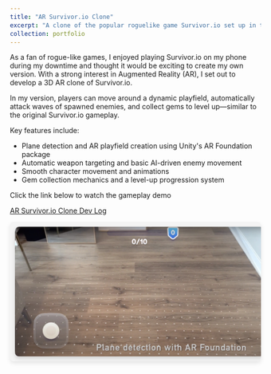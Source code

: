 ```yaml
---
title: "AR Survivor.io Clone"
excerpt: "A clone of the popular roguelike game Survivor.io set up in the AR environment<br/><img src='/images/AR_SURVIVOR_IO_CLONE_SCREENSHOT_1.png' height='300' width='500'>"
collection: portfolio
---
```


As a fan of rogue-like games, I enjoyed playing Survivor.io on my phone during my downtime and thought it would be exciting to create my own version. With a strong interest in Augmented Reality (AR), I set out to develop a 3D AR clone of Survivor.io.

In my version, players can move around a dynamic playfield, automatically attack waves of spawned enemies, and collect gems to level up—similar to the original Survivor.io gameplay.

Key features include:

- Plane detection and AR playfield creation using Unity's AR Foundation package
- Automatic weapon targeting and basic AI-driven enemy movement
- Smooth character movement and animations
- Gem collection mechanics and a level-up progression system

Click the link below to watch the gameplay demo

[AR Survivor.io Clone Dev Log](https://www.youtube.com/watch?v=fI0D3IZSMkc)

<style>
    /* Container for the horizontal scrolling bar */
    .scrolling-gallery {
        display: flex;
        overflow-x: scroll;
        scroll-behavior: smooth;
        padding: 10px;
        background-color: #f4f4f4; /* Optional background color */
        border-radius: 8px;
        box-shadow: 0px 4px 8px rgba(0, 0, 0, 0.1);
        gap: 10px;
    }

    /* Style scrollbar for Webkit browsers */
    .scrolling-gallery::-webkit-scrollbar {
        height: 8px;
    }

    /* Customize scrollbar thumb */
    .scrolling-gallery::-webkit-scrollbar-thumb {
        background-color: #e0e0e0; /* Lighter shade to blend in */
        border-radius: 4px;
        border: 1px solid #f0f0f0;;
    }

    /* Customize scrollbar track */
    .scrolling-gallery::-webkit-scrollbar-track {
        background-color: #f4f4f4;
    }

    /* Each image container */
    .image-container {
        flex: 0 0 auto;
        width: 500px; 
        height: 260px; /* Adjust width as needed */
        overflow: hidden;
        text-align: center;
        border-radius: 8px;
        box-shadow: 0px 4px 8px rgba(0, 0, 0, 0.15);
    }

    /* Image styling */
    .image-container img {
        width: 100%;
        height: 100%; /* Adjust height as needed */
        object-fit: cover;
        transition: transform 0.3s ease-in-out;
        border-radius: 8px 8px 0 0;
    }

    /* Scale image on hover */
    .image-container:hover img {
        transform: scale(1.1);
    }

    /* Caption styling */
    .caption {
        font-size: 14px;
        color: #333;
        background-color: #fff;
        font-weight: 500;
        padding: 4px 0;
    }
</style>

<div class="scrolling-gallery">
    <!-- Replace the src with actual image URLs -->
    <div class="image-container">
        <img src="/images/ARSI_1.jpeg">
    </div>
    <div class="image-container">
        <img src="/images/ARSI_2.jpeg">
    </div>
    <div class="image-container">
        <img src="/images/ARSI_3.jpeg">
    </div>
    <div class="image-container">
        <img src="/images/ARSI_4.jpeg">
    </div>
</div>



